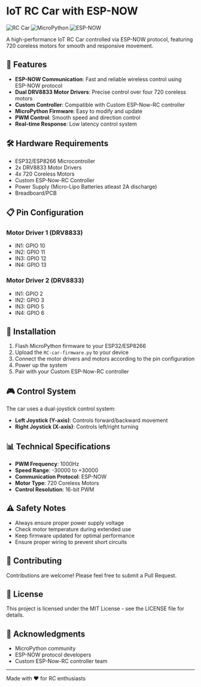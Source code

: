 # IoT RC Car with ESP-NOW

![RC Car](https://img.shields.io/badge/Project-RC%20Car-blue)
![MicroPython](https://img.shields.io/badge/MicroPython-FFD43B?style=flat&logo=python&logoColor=blue)
![ESP-NOW](https://img.shields.io/badge/ESP--NOW-FF0000?style=flat&logo=espressif&logoColor=white)

A high-performance IoT RC Car controlled via ESP-NOW protocol, featuring 720 coreless motors for smooth and responsive movement.

## 🚀 Features

- **ESP-NOW Communication**: Fast and reliable wireless control using ESP-NOW protocol
- **Dual DRV8833 Motor Drivers**: Precise control over four 720 coreless motors
- **Custom Controller**: Compatible with Custom ESP-Now-RC controller
- **MicroPython Firmware**: Easy to modify and update
- **PWM Control**: Smooth speed and direction control
- **Real-time Response**: Low latency control system

## 🛠️ Hardware Requirements

- ESP32/ESP8266 Microcontroller
- 2x DRV8833 Motor Drivers
- 4x 720 Coreless Motors
- Custom ESP-Now-RC Controller
- Power Supply (Micro-Lipo Batteries atleast 2A discharge)
- Breadboard/PCB

## 📋 Pin Configuration

### Motor Driver 1 (DRV8833)
- IN1: GPIO 10
- IN2: GPIO 11
- IN3: GPIO 12
- IN4: GPIO 13

### Motor Driver 2 (DRV8833)
- IN1: GPIO 2
- IN2: GPIO 3
- IN3: GPIO 5
- IN4: GPIO 6

## 🔧 Installation

1. Flash MicroPython firmware to your ESP32/ESP8266
2. Upload the `RC-car-firmware.py` to your device
3. Connect the motor drivers and motors according to the pin configuration
4. Power up the system
5. Pair with your Custom ESP-Now-RC controller

## 🎮 Control System

The car uses a dual-joystick control system:
- **Left Joystick (Y-axis)**: Controls forward/backward movement
- **Right Joystick (X-axis)**: Controls left/right turning

## 📊 Technical Specifications

- **PWM Frequency**: 1000Hz
- **Speed Range**: -30000 to +30000
- **Communication Protocol**: ESP-NOW
- **Motor Type**: 720 Coreless Motors
- **Control Resolution**: 16-bit PWM

## ⚠️ Safety Notes

- Always ensure proper power supply voltage
- Check motor temperature during extended use
- Keep firmware updated for optimal performance
- Ensure proper wiring to prevent short circuits

## 🤝 Contributing

Contributions are welcome! Please feel free to submit a Pull Request.

## 📝 License

This project is licensed under the MIT License - see the LICENSE file for details.

## 🙏 Acknowledgments

- MicroPython community
- ESP-NOW protocol developers
- Custom ESP-Now-RC controller team

---

Made with ❤️ for RC enthusiasts
